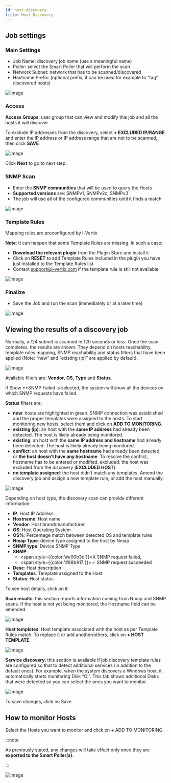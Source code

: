 ```yaml
---
id: host-discovery
title: Host Discovery
---
```


## Job settings

### Main Settings

* Job Name: discovery job name (use a meaningful name)
* Poller: select the Smart Poller that will perform the scan
* Network Subnet: network that has to be scanned/discovered
* Hostname Prefix: (optional prefix, it can be used for example to “tag” discovered hosts)

![image](../../assets/discovery/host_discovery_settings.png)

### Access

**Access Groups**: user group that can view and modify this job and all the hosts it will discover 

To exclude IP addresses from the discovery, select **+ EXCLUDED IP/RANGE** and enter the IP address or IP address range that are not to be scanned, then click **SAVE**

![image](../../assets/discovery/excludeip.png)

Click **Next** to go to next step.

### SNMP Scan

* Enter the **SNMP communities** that will be used to query the Hosts
* **Supported versions** are: SNMPv1, SNMPv2c, SNMPv3
* The job will use all of the configured communities until it finds a match

![image](../../assets/discovery/snmp_scan.png)

### Template Rules

Mapping rules are preconfigured by i-Vertix

**Note**: It can happen that some Template Rules are missing. In such a case:

* **Download the relevant plugin** from the Plugin Store and install it
* Click on **RESET** to add Template Rules included in the plugin you have just installed to the Template Rules list
* Contact <u>support@i-vertix.com</u> if the template rule is still not available

![image](../../assets/discovery/template_rules.png)

### Finalize
* Save the Job and run the scan (immediately or at a later time)

![image](../../assets/discovery/finalize_host_discovery.png)

## Viewing the results of a discovery job

Normally, a /24 subnet is scanned in 120 seconds or less. Once the scan completes, the results are shown. They depend on hosts reachability, template rules mapping, SNMP reachability and status filters that have been applied (Note: “new” and “existing (ip)” are applied by default).

![image](../../assets/discovery/filter_host_discovery.png)

Available filters are: **Vendor**, **OS**, **Type** and **Status**.

If Show **SNMP Failed is selected, the system will show all the devices on which SNMP requests have failed.

**Status** filters are:

* **new**: hosts are highlighted in green. SNMP connection was established and the proper templates were assigned to the hosts. To start monitoring new hosts, select them and click on **ADD TO MONITORING**.
* **existing (ip)**: an host with the **same IP address** had already been detected. The host is likely already being monitored.
* **existing**: an host with the **same IP address and hostname** had already been detected. The host is likely already being monitored.
* **conflict**: an host with the **same hostname** had already been detected, or **the host doesn’t have any hostname**. To resolve the conflict, hostname has to be entered or modified.
excluded: the host was excluded from the discovery (**EXCLUDED HOST**).
* **no template assigned**: the host didn’t match any templates. Amend the discovery job and assign a new template rule, or add the host manually.

![image](../../assets/discovery/example_host_discovery.png)

Depending on host type, the discovery scan can provide different information:

* **IP**: Host IP Address
* **Hostname**: Host name
* **Vendor**: Host brand/manufacturer
* **OS**: Host Operating System
* **OS%**: Percentage match between detected OS and template rules
* **Nmap Type**: device type assigned to the host by Nmap
* **SNMP type**: Device SNMP Type
* **SNMP**: 
     * <span style={{color:'#e00b3d'}}>X</span> SNMP request failed, 
     * <span style={{color:'#88b917'}}>✓</span> SNMP request succeeded
* **Desc**: Host description
* **Templates**: Template assigned to the Host
* **Status**: Host status

To see host details, click on it:

**Scan results**: this section reports information coming from Nmap and SNMP scans. If the host is not yet being monitored, the Hostname field can be amended.

![image](../../assets/discovery/scan_result_host_discovery.png)

**Host templates**: Host template associated with the host as per Template Rules match. To replace it or add another/others, click on **+ HOST TEMPLATE**.

![image](../../assets/discovery/host_templates_host_discovery.png)

**Service discovery**: this section is available if job discovery template rules are configured so that to detect additional services (in addition to the default ones). For example, when the system discovers a Windows host, it automatically starts monitoring Disk “C:”. This tab shows additional Disks that were detected so you can select the ones you want to monitor.

![image](../../assets/discovery/service_discovery_host_discovery.png)

To save changes, click on Save

## How to monitor Hosts

Select the Hosts you want to monitor and click on + ADD TO MONITORING.

:::note

As previously stated, any changes will take effect only once they are **exported to the Smart Poller(s)**.

:::

![image](../../assets/discovery/add_monitoring_host_discovery.png)